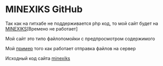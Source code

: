 # MINEXIKS GitHub
<p>Так как на гитхабе не поддерживается php код, то мой сайт будет на <a color:red href="https://109.72.126.233">MINEXIKS</a>[Времено не работает]</p>
<p>Мой сайт это типо файлопомойки c предпросмотром содержимого</p>
<p>Мой <a href="https://github.com/DragonFireCommunity/PHP-HTML-script-for-sending-files">пример</a> того как работает отправка файлов на сервер</p>
<p>Исходный код сайта <a href="https://github.com/NIKGRIGOR/minexiks-site">minexiks</a></p>
